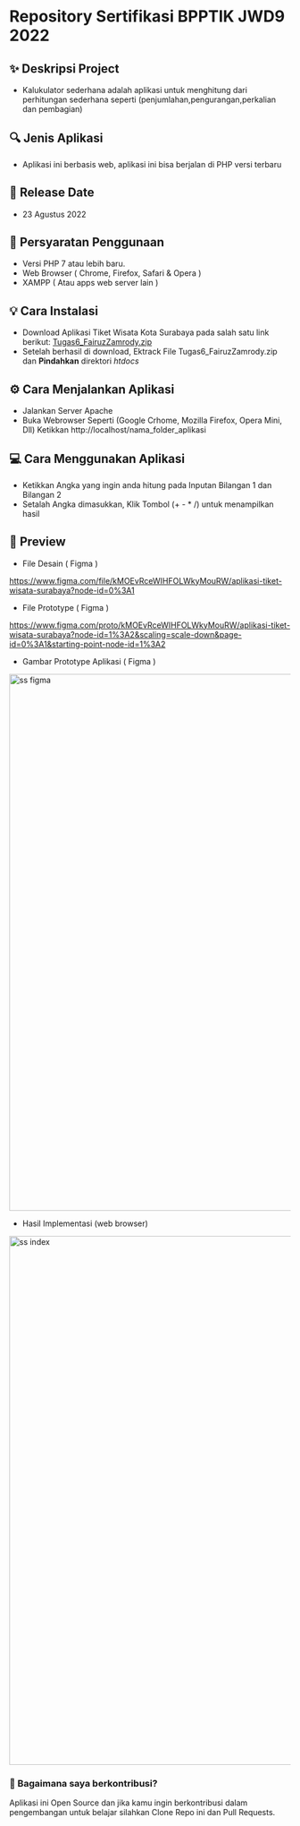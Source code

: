 <h1>Repository Sertifikasi BPPTIK JWD9 2022 </h1>

## ✨ Deskripsi Project
- Kalukulator sederhana adalah aplikasi untuk menghitung dari perhitungan sederhana seperti (penjumlahan,pengurangan,perkalian dan pembagian)

## 🔍 Jenis Aplikasi
- Aplikasi ini berbasis web, aplikasi ini bisa berjalan di PHP versi terbaru

## 📆 Release Date
- 23 Agustus 2022

## 📝 Persyaratan Penggunaan 
- Versi PHP 7 atau lebih baru.
- Web Browser ( Chrome, Firefox, Safari & Opera )
- XAMPP ( Atau apps web server lain )

## 💡 Cara Instalasi
- Download Aplikasi Tiket Wisata Kota Surabaya pada salah satu link berikut: [Tugas6_FairuzZamrody.zip](https://github.com/fairuzzamrody/JWD-09-2022/files/9675204/Tugas6_FairuzZamrody.zip)
- Setelah berhasil di download, Ektrack File Tugas6_FairuzZamrody.zip dan **Pindahkan** direktori _htdocs_


## ⚙️ Cara Menjalankan Aplikasi
- Jalankan Server Apache
- Buka Webrowser Seperti (Google Crhome, Mozilla Firefox, Opera Mini, Dll)
Ketikkan http://localhost/nama_folder_aplikasi

## 💻 Cara Menggunakan Aplikasi
- Ketikkan Angka yang ingin anda hitung pada Inputan Bilangan 1 dan Bilangan 2
- Setalah Angka dimasukkan, Klik Tombol (+ - * /) untuk menampilkan hasil


<h2>
📸 Preview 
</h2>

- File Desain ( Figma )

https://www.figma.com/file/kMOEvRceWIHFOLWkyMouRW/aplikasi-tiket-wisata-surabaya?node-id=0%3A1

- File Prototype ( Figma )

https://www.figma.com/proto/kMOEvRceWIHFOLWkyMouRW/aplikasi-tiket-wisata-surabaya?node-id=1%3A2&scaling=scale-down&page-id=0%3A1&starting-point-node-id=1%3A2

- Gambar Prototype Aplikasi ( Figma )

<img width="959" alt="ss figma" src="https://user-images.githubusercontent.com/61002522/197343310-df501bfc-fdec-4620-b07e-0347a9587899.png">


- Hasil Implementasi (web browser)
<img width="945" alt="ss index" src="https://user-images.githubusercontent.com/61002522/197343239-09da8bcc-c614-4462-b6c5-0b272687c6fc.png">

### 🤝 Bagaimana saya berkontribusi?

Aplikasi ini Open Source dan jika kamu ingin berkontribusi dalam pengembangan untuk belajar silahkan Clone Repo ini dan Pull Requests.

